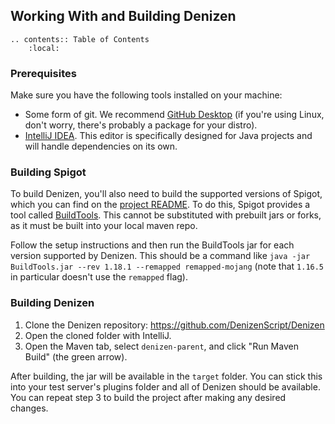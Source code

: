 Working With and Building Denizen
---------------------------------

```eval_rst
.. contents:: Table of Contents
    :local:
```

### Prerequisites

Make sure you have the following tools installed on your machine:

- Some form of git. We recommend [GitHub Desktop](https://desktop.github.com/) <span class="parens">(if you're using Linux, don't worry, there's probably a package for your distro)</span>.
- [IntelliJ IDEA](https://www.jetbrains.com/idea/). This editor is specifically designed for Java projects and will handle dependencies on its own.

### Building Spigot

To build Denizen, you'll also need to build the supported versions of Spigot, which you can find on the [project README](https://github.com/DenizenScript/Denizen#readme). To do this, Spigot provides a tool called [BuildTools](https://www.spigotmc.org/wiki/buildtools/). This cannot be substituted with prebuilt jars or forks, as it must be built into your local maven repo.

Follow the setup instructions and then run the BuildTools jar for each version supported by Denizen. This should be a command like `java -jar BuildTools.jar --rev 1.18.1 --remapped remapped-mojang` <span class="parens">(note that `1.16.5` in particular doesn't use the `remapped` flag)</span>.

### Building Denizen

1. Clone the Denizen repository: https://github.com/DenizenScript/Denizen
2. Open the cloned folder with IntelliJ.
3. Open the Maven tab, select `denizen-parent`, and click "Run Maven Build" <span class="parens">(the green arrow)</span>.

After building, the jar will be available in the `target` folder. You can stick this into your test server's plugins folder and all of Denizen should be available. You can repeat step 3 to build the project after making any desired changes.
